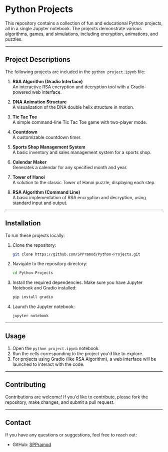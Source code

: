 # Python Projects

This repository contains a collection of fun and educational Python projects, all in a single Jupyter notebook. The projects demonstrate various algorithms, games, and simulations, including encryption, animations, and puzzles.

---

## Project Descriptions

The following projects are included in the `python project.ipynb` file:

1. **RSA Algorithm (Gradio Interface)**  
   An interactive RSA encryption and decryption tool with a Gradio-powered web interface.

2. **DNA Animation Structure**  
   A visualization of the DNA double helix structure in motion.

3. **Tic Tac Toe**  
   A simple command-line Tic Tac Toe game with two-player mode.

4. **Countdown**  
   A customizable countdown timer.

5. **Sports Shop Management System**  
   A basic inventory and sales management system for a sports shop.

6. **Calendar Maker**  
   Generates a calendar for any specified month and year.

7. **Tower of Hanoi**  
   A solution to the classic Tower of Hanoi puzzle, displaying each step.

8. **RSA Algorithm (Command Line)**  
   A basic implementation of RSA encryption and decryption, using standard input and output.

---

## Installation

To run these projects locally:

1. Clone the repository:

    ```bash
    git clone https://github.com/SPPramod/Python-Projects.git
    ```

2. Navigate to the repository directory:

    ```bash
    cd Python-Projects
    ```

3. Install the required dependencies. Make sure you have Jupyter Notebook and Gradio installed:

    ```bash
    pip install gradio
    ```

4. Launch the Jupyter notebook:

    ```bash
    jupyter notebook
    ```

---

## Usage

1. Open the `python project.ipynb` notebook.
2. Run the cells corresponding to the project you'd like to explore.
3. For projects using Gradio (like RSA Algorithm), a web interface will be launched to interact with the code.

---

## Contributing

Contributions are welcome! If you'd like to contribute, please fork the repository, make changes, and submit a pull request.

---

## Contact

If you have any questions or suggestions, feel free to reach out:

- GitHub: [SPPramod](https://github.com/SPPramod)

